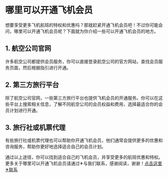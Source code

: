 # 哪里可以开通飞机会员

想要享受更多飞机航班的特权和优惠吗？那就赶紧开通飞机会员吧！不过你可能会问，哪里可以开通飞机会员呢？下面就为你介绍一些可以开通飞机会员的地方。

## 1. 航空公司官网

许多航空公司都提供会员服务，你可以直接登录航空公司的官方网站，查找会员服务页面，然后根据指引进行开通。

## 2. 第三方旅行平台

除了航空公司官网，一些第三方旅行平台也提供飞机会员的开通服务。你可以在这些平台上搜索相关信息，了解不同航空公司的会员权益和费用，选择最适合你的会员计划进行开通。

## 3. 旅行社或机票代理

有些旅行社或机票代理也可以帮助你开通飞机会员，他们通常会提供更多的优惠和咨询服务，帮助你更好地选择适合自己的会员计划。

通过以上途径，你可以找到适合自己的飞机会员，并享受更多的航班优惠和特权。更多关于哪里可以开通飞机会员请通过✈与我们联系，感谢阅读，谢谢！[点击这里✈联系](https://www.trx.tw)